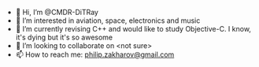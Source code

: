 - 👋 Hi, I’m @CMDR-DiTRay
- 👀 I’m interested in aviation, space, electronics and music
- 🌱 I’m currently revising C++ and would like to study Objective-C. I know, it's dying but it's so awesome
- 💞️ I’m looking to collaborate on \<not sure\>
- 📫 How to reach me: philip.zakharov@gmail.com

<!---
CMDR-DiTRay/CMDR-DiTRay is a ✨ special ✨ repository because its `README.md` (this file) appears on your GitHub profile.
You can click the Preview link to take a look at your changes.
--->
